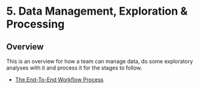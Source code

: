 # 5. Data Management, Exploration & Processing

## Overview

This is an overview for how a team can manage data, do some
exploratory analyses with it and process it for the stages to follow.

- [The End-To-End Workflow Process](e2e-workflow.md)
